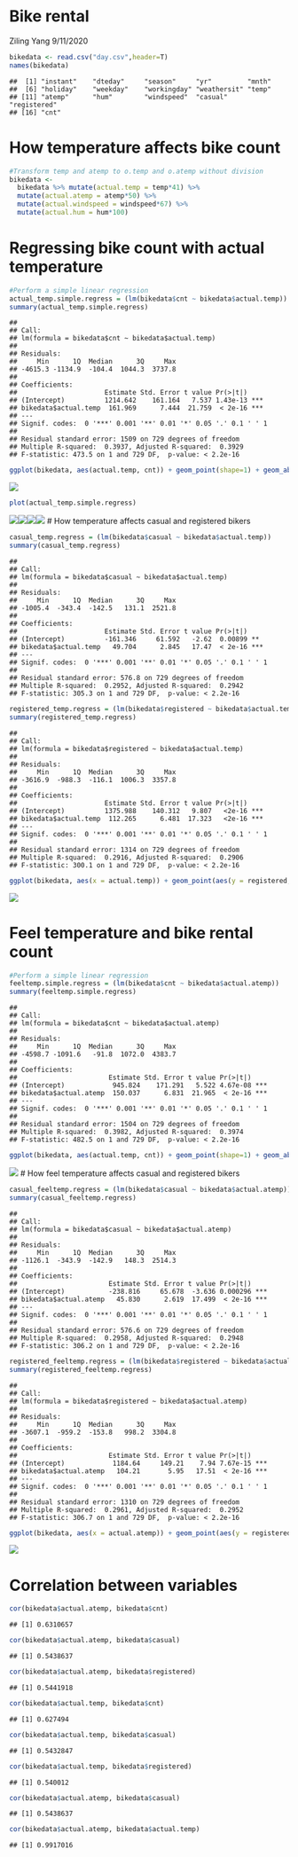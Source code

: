 Bike rental
================
Ziling Yang
9/11/2020

``` r
bikedata <- read.csv("day.csv",header=T)
names(bikedata)
```

    ##  [1] "instant"    "dteday"     "season"     "yr"         "mnth"      
    ##  [6] "holiday"    "weekday"    "workingday" "weathersit" "temp"      
    ## [11] "atemp"      "hum"        "windspeed"  "casual"     "registered"
    ## [16] "cnt"

# How temperature affects bike count

``` r
#Transform temp and atemp to o.temp and o.atemp without division
bikedata <- 
  bikedata %>% mutate(actual.temp = temp*41) %>% 
  mutate(actual.atemp = atemp*50) %>%
  mutate(actual.windspeed = windspeed*67) %>%
  mutate(actual.hum = hum*100)
```

# Regressing bike count with actual temperature

``` r
#Perform a simple linear regression 
actual_temp.simple.regress = (lm(bikedata$cnt ~ bikedata$actual.temp))
summary(actual_temp.simple.regress)
```

    ## 
    ## Call:
    ## lm(formula = bikedata$cnt ~ bikedata$actual.temp)
    ## 
    ## Residuals:
    ##     Min      1Q  Median      3Q     Max 
    ## -4615.3 -1134.9  -104.4  1044.3  3737.8 
    ## 
    ## Coefficients:
    ##                      Estimate Std. Error t value Pr(>|t|)    
    ## (Intercept)          1214.642    161.164   7.537 1.43e-13 ***
    ## bikedata$actual.temp  161.969      7.444  21.759  < 2e-16 ***
    ## ---
    ## Signif. codes:  0 '***' 0.001 '**' 0.01 '*' 0.05 '.' 0.1 ' ' 1
    ## 
    ## Residual standard error: 1509 on 729 degrees of freedom
    ## Multiple R-squared:  0.3937, Adjusted R-squared:  0.3929 
    ## F-statistic: 473.5 on 1 and 729 DF,  p-value: < 2.2e-16

``` r
ggplot(bikedata, aes(actual.temp, cnt)) + geom_point(shape=1) + geom_abline(intercept = coef(actual_temp.simple.regress)[1], slope = coef(actual_temp.simple.regress)[2], colour = "red") + ylab('Total bike rental') + xlab('actual temperature') + labs(title = 'temperature against rental count (model imposed)')
```

![](Bike-rentals_files/figure-gfm/scatter%20for%20temperature%20against%20rental%20count-1.png)<!-- -->

``` r
plot(actual_temp.simple.regress)
```

![](Bike-rentals_files/figure-gfm/plot-1.png)<!-- -->![](Bike-rentals_files/figure-gfm/plot-2.png)<!-- -->![](Bike-rentals_files/figure-gfm/plot-3.png)<!-- -->![](Bike-rentals_files/figure-gfm/plot-4.png)<!-- -->
\# How temperature affects casual and registered bikers

``` r
casual_temp.regress = (lm(bikedata$casual ~ bikedata$actual.temp))
summary(casual_temp.regress)
```

    ## 
    ## Call:
    ## lm(formula = bikedata$casual ~ bikedata$actual.temp)
    ## 
    ## Residuals:
    ##     Min      1Q  Median      3Q     Max 
    ## -1005.4  -343.4  -142.5   131.1  2521.8 
    ## 
    ## Coefficients:
    ##                      Estimate Std. Error t value Pr(>|t|)    
    ## (Intercept)          -161.346     61.592   -2.62  0.00899 ** 
    ## bikedata$actual.temp   49.704      2.845   17.47  < 2e-16 ***
    ## ---
    ## Signif. codes:  0 '***' 0.001 '**' 0.01 '*' 0.05 '.' 0.1 ' ' 1
    ## 
    ## Residual standard error: 576.8 on 729 degrees of freedom
    ## Multiple R-squared:  0.2952, Adjusted R-squared:  0.2942 
    ## F-statistic: 305.3 on 1 and 729 DF,  p-value: < 2.2e-16

``` r
registered_temp.regress = (lm(bikedata$registered ~ bikedata$actual.temp))
summary(registered_temp.regress)
```

    ## 
    ## Call:
    ## lm(formula = bikedata$registered ~ bikedata$actual.temp)
    ## 
    ## Residuals:
    ##     Min      1Q  Median      3Q     Max 
    ## -3616.9  -988.3  -116.1  1006.3  3357.8 
    ## 
    ## Coefficients:
    ##                      Estimate Std. Error t value Pr(>|t|)    
    ## (Intercept)          1375.988    140.312   9.807   <2e-16 ***
    ## bikedata$actual.temp  112.265      6.481  17.323   <2e-16 ***
    ## ---
    ## Signif. codes:  0 '***' 0.001 '**' 0.01 '*' 0.05 '.' 0.1 ' ' 1
    ## 
    ## Residual standard error: 1314 on 729 degrees of freedom
    ## Multiple R-squared:  0.2916, Adjusted R-squared:  0.2906 
    ## F-statistic: 300.1 on 1 and 729 DF,  p-value: < 2.2e-16

``` r
ggplot(bikedata, aes(x = actual.temp)) + geom_point(aes(y = registered,  color = "registered"), shape = 1) + geom_point(aes(y = casual,  color = "casual"), shape = 1) + geom_abline(intercept = coef(registered_temp.regress)[1], slope = coef(registered_temp.regress)[2], colour = "blue") +  geom_abline(intercept = coef(casual_temp.regress)[1], slope = coef(casual_temp.regress)[2], colour = "red") + ylab('bike rental count') + xlab('actual temperature') + labs(title = 'temperature against rental count (model imposed)', labels=c("registered", "casual"))
```

![](Bike-rentals_files/figure-gfm/unnamed-chunk-1-1.png)<!-- -->

# Feel temperature and bike rental count

``` r
#Perform a simple linear regression 
feeltemp.simple.regress = (lm(bikedata$cnt ~ bikedata$actual.atemp))
summary(feeltemp.simple.regress)
```

    ## 
    ## Call:
    ## lm(formula = bikedata$cnt ~ bikedata$actual.atemp)
    ## 
    ## Residuals:
    ##     Min      1Q  Median      3Q     Max 
    ## -4598.7 -1091.6   -91.8  1072.0  4383.7 
    ## 
    ## Coefficients:
    ##                       Estimate Std. Error t value Pr(>|t|)    
    ## (Intercept)            945.824    171.291   5.522 4.67e-08 ***
    ## bikedata$actual.atemp  150.037      6.831  21.965  < 2e-16 ***
    ## ---
    ## Signif. codes:  0 '***' 0.001 '**' 0.01 '*' 0.05 '.' 0.1 ' ' 1
    ## 
    ## Residual standard error: 1504 on 729 degrees of freedom
    ## Multiple R-squared:  0.3982, Adjusted R-squared:  0.3974 
    ## F-statistic: 482.5 on 1 and 729 DF,  p-value: < 2.2e-16

``` r
ggplot(bikedata, aes(actual.temp, cnt)) + geom_point(shape=1) + geom_abline(intercept = coef(feeltemp.simple.regress)[1], slope = coef(feeltemp.simple.regress)[2], colour = "red") + ylab('Total bike rental') + xlab('feel temperature') + labs(title = 'feel temperature against rental count (model imposed)')
```

![](Bike-rentals_files/figure-gfm/scatter%20for%20feel%20temp%20against%20rental%20count-1.png)<!-- -->
\# How feel temperature affects casual and registered bikers

``` r
casual_feeltemp.regress = (lm(bikedata$casual ~ bikedata$actual.atemp))
summary(casual_feeltemp.regress)
```

    ## 
    ## Call:
    ## lm(formula = bikedata$casual ~ bikedata$actual.atemp)
    ## 
    ## Residuals:
    ##     Min      1Q  Median      3Q     Max 
    ## -1126.1  -343.9  -142.9   148.3  2514.3 
    ## 
    ## Coefficients:
    ##                       Estimate Std. Error t value Pr(>|t|)    
    ## (Intercept)           -238.816     65.678  -3.636 0.000296 ***
    ## bikedata$actual.atemp   45.830      2.619  17.499  < 2e-16 ***
    ## ---
    ## Signif. codes:  0 '***' 0.001 '**' 0.01 '*' 0.05 '.' 0.1 ' ' 1
    ## 
    ## Residual standard error: 576.6 on 729 degrees of freedom
    ## Multiple R-squared:  0.2958, Adjusted R-squared:  0.2948 
    ## F-statistic: 306.2 on 1 and 729 DF,  p-value: < 2.2e-16

``` r
registered_feeltemp.regress = (lm(bikedata$registered ~ bikedata$actual.atemp))
summary(registered_feeltemp.regress)
```

    ## 
    ## Call:
    ## lm(formula = bikedata$registered ~ bikedata$actual.atemp)
    ## 
    ## Residuals:
    ##     Min      1Q  Median      3Q     Max 
    ## -3607.1  -959.2  -153.8   998.2  3304.8 
    ## 
    ## Coefficients:
    ##                       Estimate Std. Error t value Pr(>|t|)    
    ## (Intercept)            1184.64     149.21    7.94 7.67e-15 ***
    ## bikedata$actual.atemp   104.21       5.95   17.51  < 2e-16 ***
    ## ---
    ## Signif. codes:  0 '***' 0.001 '**' 0.01 '*' 0.05 '.' 0.1 ' ' 1
    ## 
    ## Residual standard error: 1310 on 729 degrees of freedom
    ## Multiple R-squared:  0.2961, Adjusted R-squared:  0.2952 
    ## F-statistic: 306.7 on 1 and 729 DF,  p-value: < 2.2e-16

``` r
ggplot(bikedata, aes(x = actual.atemp)) + geom_point(aes(y = registered,  color = "registered"), shape = 1) + geom_point(aes(y = casual,  color = "casual"), shape = 1) + geom_abline(intercept = coef(registered_feeltemp.regress)[1], slope = coef(registered_feeltemp.regress)[2], colour = "blue") +  geom_abline(intercept = coef(casual_feeltemp.regress)[1], slope = coef(casual_feeltemp.regress)[2], colour = "red") + ylab('bike rental count') + xlab('feel temperature') + labs(title = 'feel temperature against rental count (model imposed)', labels=c("registered", "casual")) 
```

![](Bike-rentals_files/figure-gfm/unnamed-chunk-2-1.png)<!-- -->

# Correlation between variables

``` r
cor(bikedata$actual.atemp, bikedata$cnt)
```

    ## [1] 0.6310657

``` r
cor(bikedata$actual.atemp, bikedata$casual)
```

    ## [1] 0.5438637

``` r
cor(bikedata$actual.atemp, bikedata$registered)
```

    ## [1] 0.5441918

``` r
cor(bikedata$actual.temp, bikedata$cnt)
```

    ## [1] 0.627494

``` r
cor(bikedata$actual.temp, bikedata$casual)
```

    ## [1] 0.5432847

``` r
cor(bikedata$actual.temp, bikedata$registered)
```

    ## [1] 0.540012

``` r
cor(bikedata$actual.atemp, bikedata$casual)
```

    ## [1] 0.5438637

``` r
cor(bikedata$actual.atemp, bikedata$actual.temp)
```

    ## [1] 0.9917016
